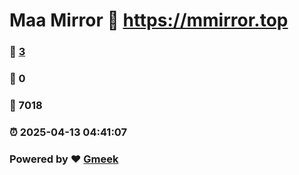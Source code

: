 # Maa Mirror :link: https://mmirror.top 
### :page_facing_up: [3](https://mmirror.top/tag.html) 
### :speech_balloon: 0 
### :hibiscus: 7018 
### :alarm_clock: 2025-04-13 04:41:07 
### Powered by :heart: [Gmeek](https://github.com/Meekdai/Gmeek)
